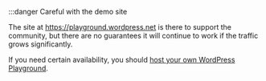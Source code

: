 :::danger Careful with the demo site

The site at https://playground.wordpress.net is there to support the community, but there are no guarantees it will continue to work if the traffic grows significantly.

If you need certain availability, you should [host your own WordPress Playground](../11-architecture/18-host-your-own-playground.md).
